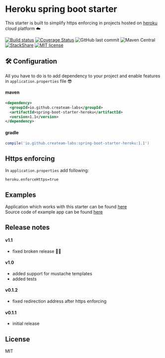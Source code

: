 # Heroku spring boot starter 
This starter is built to simplify https enforcing in projects hosted on [heroku](https://www.heroku.com/) cloud platform ☁️

[![Build status](https://ci.appveyor.com/api/projects/status/lr49dwaq8gou8hr8?svg=true)](https://ci.appveyor.com/project/createam-labs/spring-boot-starter-heroku)
[![Coverage Status](https://coveralls.io/repos/github/createam-labs/spring-boot-starter-heroku/badge.svg?branch=master)](https://coveralls.io/github/createam-labs/spring-boot-starter-heroku?branch=master)
![GitHub last commit](https://img.shields.io/github/last-commit/createam-labs/spring-boot-starter-heroku.svg)
![Maven Central](https://img.shields.io/maven-central/v/io.github.createam-labs/spring-boot-starter-heroku/1.1)
[![StackShare](https://img.shields.io/badge/tech-stack-0690fa.svg?style=flat)](https://stackshare.io/createam-labs/spring-boot-starter-heroku)
[![MIT license](https://img.shields.io/badge/License-MIT-blue.svg)](https://github.com/createam-labs/spring-boot-starter-heroku/blob/master/LICENSE)

## 🛠 Configuration
All you have to do is to add dependency to your project and enable features in `application.properties` file 😎
#### maven
```xml
<dependency>
  <groupId>io.github.createam-labs</groupId>
  <artifactId>spring-boot-starter-heroku</artifactId>
  <version>1.1</version>
</dependency>
```
#### gradle
```groovy
compile('io.github.createam-labs:spring-boot-starter-heroku:1.1')
````
##  Https enforcing
In `application.properties` add following:
```properties
heroku.enforceHttps=true
```

## Examples
Application which works with this starter can be found [here](http://createam-labs.herokuapp.com/)  
Source code of example app can be found [here](https://github.com/createam-labs/createam-labs-test-services)

## Release notes

#### v1.1
- fixed broken release 🤦‍♂️

#### v1.0
- added support for mustache templates
- added tests

#### v0.1.2
- fixed redirection address after https enforcing
  
#### v0.1.1
- initial release


License
----
MIT
